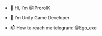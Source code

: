 - 👋 Hi, I’m @IProroIK
- 👀 I’m Unity Game Developer

- 📫 How to reach me telegram: @Ego_exe

<!---
IProroIK/IProroIK is a ✨ special ✨ repository because its `README.md` (this file) appears on your GitHub profile.
You can click the Preview link to take a look at your changes.
--->
